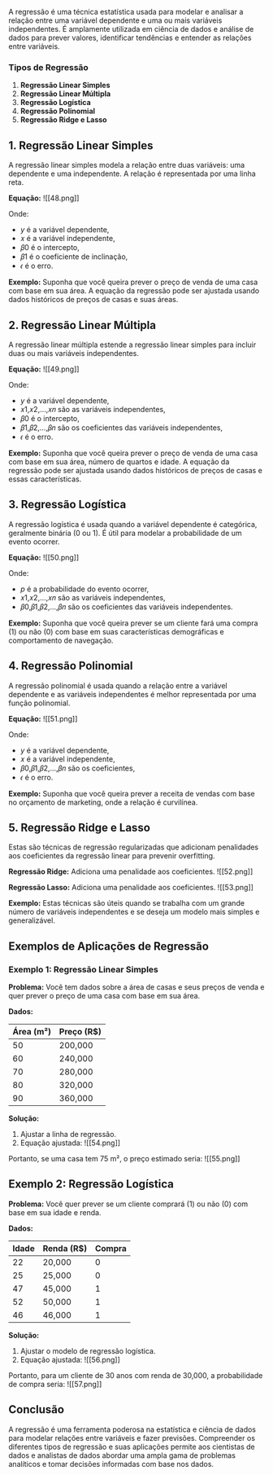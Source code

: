 A regressão é uma técnica estatística usada para modelar e analisar a relação entre uma variável dependente e uma ou mais variáveis independentes. É amplamente utilizada em ciência de dados e análise de dados para prever valores, identificar tendências e entender as relações entre variáveis.

### Tipos de Regressão

1. **Regressão Linear Simples**
2. **Regressão Linear Múltipla**
3. **Regressão Logística**
4. **Regressão Polinomial**
5. **Regressão Ridge e Lasso**

## 1. Regressão Linear Simples

A regressão linear simples modela a relação entre duas variáveis: uma dependente e uma independente. A relação é representada por uma linha reta.

**Equação:**
![[48.png]]

Onde:

- _y_ é a variável dependente,
- 𝑥 é a variável independente,
- 𝛽0 é o intercepto,
- 𝛽1 é o coeficiente de inclinação,
- 𝜖 é o erro.

**Exemplo:** Suponha que você queira prever o preço de venda de uma casa com base em sua área. A equação da regressão pode ser ajustada usando dados históricos de preços de casas e suas áreas.

## 2. Regressão Linear Múltipla

A regressão linear múltipla estende a regressão linear simples para incluir duas ou mais variáveis independentes.

**Equação:**
![[49.png]]

Onde:

- _y_ é a variável dependente,
- 𝑥1,𝑥2,…,𝑥𝑛 são as variáveis independentes,
- 𝛽0 é o intercepto,
- 𝛽1,𝛽2,…,𝛽𝑛 são os coeficientes das variáveis independentes,
- 𝜖 é o erro.

**Exemplo:** Suponha que você queira prever o preço de venda de uma casa com base em sua área, número de quartos e idade. A equação da regressão pode ser ajustada usando dados históricos de preços de casas e essas características.

## 3. Regressão Logística

A regressão logística é usada quando a variável dependente é categórica, geralmente binária (0 ou 1). É útil para modelar a probabilidade de um evento ocorrer.

**Equação:**
![[50.png]]

Onde:

- _p_ é a probabilidade do evento ocorrer,
- 𝑥1,𝑥2,…,𝑥𝑛 são as variáveis independentes,
- 𝛽0,𝛽1,𝛽2,…,𝛽𝑛 são os coeficientes das variáveis independentes.

**Exemplo:** Suponha que você queira prever se um cliente fará uma compra (1) ou não (0) com base em suas características demográficas e comportamento de navegação.

## 4. Regressão Polinomial

A regressão polinomial é usada quando a relação entre a variável dependente e as variáveis independentes é melhor representada por uma função polinomial.

**Equação:**
![[51.png]]

Onde:

- _y_ é a variável dependente,
- 𝑥 é a variável independente,
- 𝛽0,𝛽1,𝛽2,…,𝛽𝑛 são os coeficientes,
- 𝜖 é o erro.

**Exemplo:** Suponha que você queira prever a receita de vendas com base no orçamento de marketing, onde a relação é curvilínea.

## 5. Regressão Ridge e Lasso

Estas são técnicas de regressão regularizadas que adicionam penalidades aos coeficientes da regressão linear para prevenir overfitting.

**Regressão Ridge:** Adiciona uma penalidade aos coeficientes.
![[52.png]]

**Regressão Lasso:** Adiciona uma penalidade aos coeficientes.
![[53.png]]

**Exemplo:** Estas técnicas são úteis quando se trabalha com um grande número de variáveis independentes e se deseja um modelo mais simples e generalizável.

## Exemplos de Aplicações de Regressão

### Exemplo 1: Regressão Linear Simples

**Problema:** Você tem dados sobre a área de casas e seus preços de venda e quer prever o preço de uma casa com base em sua área.

**Dados:**

|Área (m²)|Preço (R$)|
|---|---|
|50|200,000|
|60|240,000|
|70|280,000|
|80|320,000|
|90|360,000|

**Solução:**

1. Ajustar a linha de regressão.
2. Equação ajustada:
    ![[54.png]]

Portanto, se uma casa tem 75 m², o preço estimado seria:
![[55.png]]
## Exemplo 2: Regressão Logística

**Problema:** Você quer prever se um cliente comprará (1) ou não (0) com base em sua idade e renda.

**Dados:**

|Idade|Renda (R$)|Compra|
|---|---|---|
|22|20,000|0|
|25|25,000|0|
|47|45,000|1|
|52|50,000|1|
|46|46,000|1|

**Solução:**

1. Ajustar o modelo de regressão logística.
2. Equação ajustada:
    ![[56.png]]

Portanto, para um cliente de 30 anos com renda de 30,000, a probabilidade de compra seria:
![[57.png]]
## Conclusão

A regressão é uma ferramenta poderosa na estatística e ciência de dados para modelar relações entre variáveis e fazer previsões. Compreender os diferentes tipos de regressão e suas aplicações permite aos cientistas de dados e analistas de dados abordar uma ampla gama de problemas analíticos e tomar decisões informadas com base nos dados.